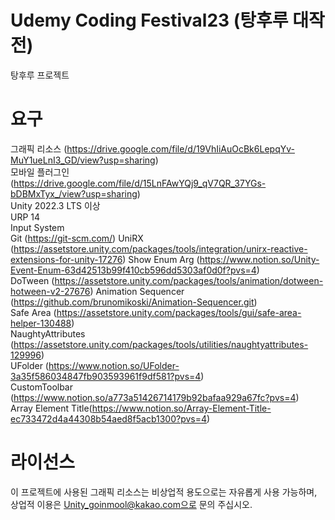 # Udemy Coding Festival23 (탕후루 대작전)
탕후루 프로젝트

# 요구  
그래픽 리소스 (https://drive.google.com/file/d/19VhIiAuOcBk6LepqYv-MuY1ueLnI3_GD/view?usp=sharing)  
모바일 플러그인 (https://drive.google.com/file/d/15LnFAwYQj9_qV7QR_37YGs-bDBMxTyx_/view?usp=sharing)  
Unity 2022.3 LTS 이상  
URP 14  
Input System  
Git (https://git-scm.com/)
UniRX (https://assetstore.unity.com/packages/tools/integration/unirx-reactive-extensions-for-unity-17276)
Show Enum Arg (https://www.notion.so/Unity-Event-Enum-63d42513b99f410cb596dd5303af0d0f?pvs=4)  
DoTween (https://assetstore.unity.com/packages/tools/animation/dotween-hotween-v2-27676)
Animation Sequencer (https://github.com/brunomikoski/Animation-Sequencer.git)  
Safe Area (https://assetstore.unity.com/packages/tools/gui/safe-area-helper-130488)  
NaughtyAttributes (https://assetstore.unity.com/packages/tools/utilities/naughtyattributes-129996)  
UFolder (https://www.notion.so/UFolder-3a35f586034847fb903593961f9df581?pvs=4)  
CustomToolbar (https://www.notion.so/a773a51426714179b92bafaa929a67fc?pvs=4)  
Array Element Title(https://www.notion.so/Array-Element-Title-ec733472d4a44308b54aed8f5acb1300?pvs=4)  

# 라이선스
이 프로젝트에 사용된 그래픽 리소스는 비상업적 용도으로는 자유롭게 사용 가능하며,  
상업적 이용은 Unity_goinmool@kakao.com으로 문의 주십시오.
